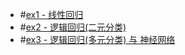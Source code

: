 - #[ex1 - 线性回归](https://github.com/MeiMeng/ML-AndrewNG/blob/master/ML_ex1/ex1_%E7%BA%BF%E6%80%A7%E5%9B%9E%E5%BD%92.md)
- #[ex2 - 逻辑回归(二元分类)](https://github.com/MeiMeng/ML-AndrewNG/blob/master/ML_ex2/ex2_Logistic%E4%BA%8C%E5%85%83%E5%9B%9E%E5%BD%92.md)
- #[ex3 - 逻辑回归(多元分类) 与 神经网络](https://github.com/MeiMeng/ML-AndrewNG/blob/master/ML_ex3/ex3_Logistic%E5%A4%9A%E5%85%83%E5%9B%9E%E5%BD%92-%E7%A5%9E%E7%BB%8F%E7%BD%91%E7%BB%9C.md)

